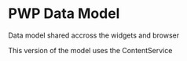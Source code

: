 # PWP Data Model
Data model shared accross the widgets and browser

This version of the model uses the ContentService